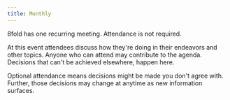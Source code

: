 ```yaml
---
title: Monthly
---
```


8fold has one recurring meeting. Attendance is not required.

At this event attendees discuss how they're doing in their endeavors and other topics. Anyone who can attend may contribute to the agenda. Decisions that can't be achieved elsewhere, happen here. 

Optional attendance means decisions might be made you don't agree with. Further, those decisions may change at anytime as new information surfaces.

